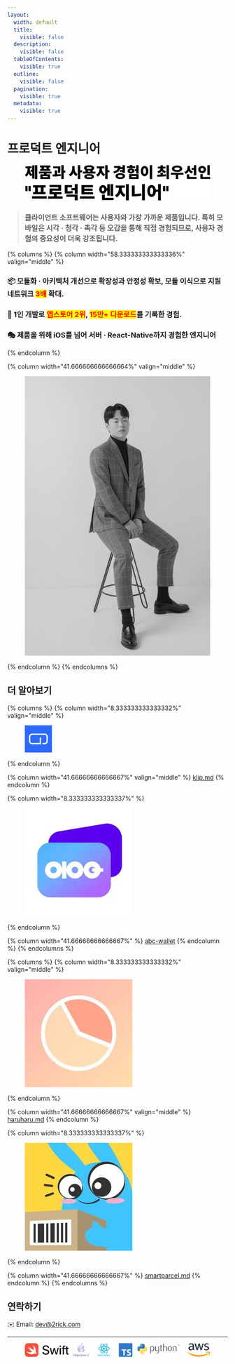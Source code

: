 ```yaml
---
layout:
  width: default
  title:
    visible: false
  description:
    visible: false
  tableOfContents:
    visible: true
  outline:
    visible: false
  pagination:
    visible: true
  metadata:
    visible: true
---
```


# 프로덕트 엔지니어

<figure><picture><source srcset=".gitbook/assets/title_dark.png" media="(prefers-color-scheme: dark)"><img src=".gitbook/assets/title_light.png" alt=""></picture><figcaption></figcaption></figure>



> ### 클라이언트 소프트웨어는 사용자와 가장 가까운 제품입니다. 특히 모바일은 시각 · 청각 · 촉각 등 오감을 통해 직접 경험되므로, 사용자 경험의 중요성이 더욱 강조됩니다.



{% columns %}
{% column width="58.333333333333336%" valign="middle" %}
### 📦 **모듈화 · 아키텍처 개선으로 확장성과 안정성 확보,** 모듈 이식으로 지원 네트워크 <mark style="color:red;">3배</mark> 확대.

### 🥇 1인 개발로 <mark style="color:red;">**앱스토어 2위**</mark>**,&#x20;**<mark style="color:red;">**15만+ 다운로드**</mark>를 기록한 경험.

### 🎭 제품을 위해 iOS를 넘어 서버 · React-Native까지 경험한 엔지니어
{% endcolumn %}

{% column width="41.666666666666664%" valign="middle" %}
<div align="left" data-with-frame="true"><figure><img src=".gitbook/assets/D8B509D5-7EF0-4C30-990C-34C0DD8B7803_1_105_c.jpeg" alt=""><figcaption></figcaption></figure></div>
{% endcolumn %}
{% endcolumns %}



## 더 알아보기

{% columns %}
{% column width="8.333333333333332%" valign="middle" %}
<figure><img src=".gitbook/assets/246x0w.jpg" alt="" width="62"><figcaption></figcaption></figure>
{% endcolumn %}

{% column width="41.66666666666667%" valign="middle" %}
[klip.md](portfolio/klip.md "mention")
{% endcolumn %}

{% column width="8.333333333333337%" %}
<figure><img src=".gitbook/assets/246x0w-2.jpg" alt=""><figcaption></figcaption></figure>
{% endcolumn %}

{% column width="41.66666666666667%" %}
[abc-wallet](portfolio/abc-wallet/ "mention")
{% endcolumn %}
{% endcolumns %}

{% columns %}
{% column width="8.333333333333332%" valign="middle" %}
<figure><img src=".gitbook/assets/246x0w-3.jpg" alt=""><figcaption></figcaption></figure>
{% endcolumn %}

{% column width="41.66666666666667%" valign="middle" %}
[haruharu.md](portfolio/haruharu.md "mention")
{% endcolumn %}

{% column width="8.333333333333337%" %}
<figure><img src=".gitbook/assets/246x0w-4.jpg" alt=""><figcaption></figcaption></figure>
{% endcolumn %}

{% column width="41.66666666666667%" %}
[smartparcel.md](portfolio/smartparcel.md "mention")
{% endcolumn %}
{% endcolumns %}



## 연락하기

✉️ Email: [dev@2rick.com](mailto:dev@2rick.com)

***

<figure><img src=".gitbook/assets/skills.png" alt=""><figcaption></figcaption></figure>
